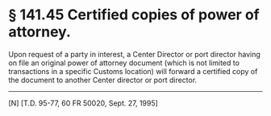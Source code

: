 # § 141.45   Certified copies of power of attorney.

Upon request of a party in interest, a Center Director or port director having on file an original power of attorney document (which is not limited to transactions in a specific Customs location) will forward a certified copy of the document to another Center director or port director.



---

[N] [T.D. 95-77, 60 FR 50020, Sept. 27, 1995]




